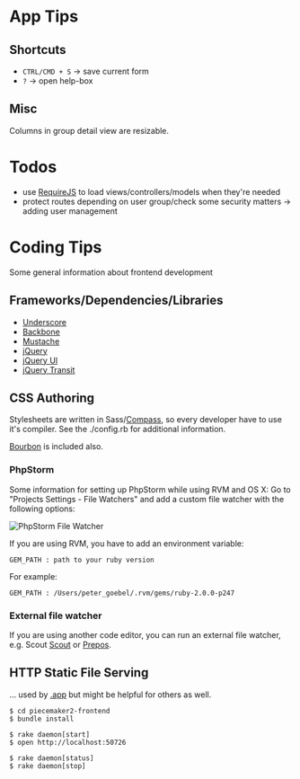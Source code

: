 # App Tips

## Shortcuts

- `CTRL/CMD + S` → save current form
- `?` → open help-box

## Misc

Columns in group detail view are resizable.

# Todos

- use [RequireJS](http://requirejs.org/) to load views/controllers/models when they're needed
- protect routes depending on user group/check some security matters → adding user management

# Coding Tips

Some general information about frontend development

## Frameworks/Dependencies/Libraries

- [Underscore](http://underscorejs.org/)
- [Backbone](http://backbonejs.org/)
- [Mustache](http://mustache.github.io/)
- [jQuery](http://jquery.com/)
- [jQuery UI](http://jqueryui.com/)
- [jQuery Transit](http://ricostacruz.com/jquery.transit/)

## CSS Authoring

Stylesheets are written in Sass/[Compass](http://compass-style.org/), so every developer have to use it's compiler.
See the ./config.rb for additional information.

[Bourbon](http://bourbon.io/) is included also.

### PhpStorm

Some information for setting up PhpStorm while using RVM and OS X:
Go to "Projects Settings - File Watchers" and add a custom file watcher with the following options:

![PhpStorm File Watcher](http://gopeter.de/misc/filewatcher.png)

If you are using RVM, you have to add an environment variable:

`GEM_PATH : path to your ruby version`

For example:

`GEM_PATH : /Users/peter_goebel/.rvm/gems/ruby-2.0.0-p247`

### External file watcher

If you are using another code editor, you can run an external file watcher, e.g. Scout [Scout](mhs.github.io/scout-app/) or [Prepos](http://alphapixels.com/prepros/).


## HTTP Static File Serving
... used by [.app](https://github.com/motionbank/piecemaker2-app) but might be helpful for others as well.

```
$ cd piecemaker2-frontend
$ bundle install

$ rake daemon[start]
$ open http://localhost:50726

$ rake daemon[status]
$ rake daemon[stop]
```

